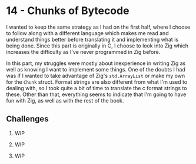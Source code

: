 # 14 - Chunks of Bytecode

I wanted to keep the same strategy as I had on the first half, where I choose to follow along with a different language which makes me read and understand things better before translating it and implementing what is being done. Since this part is originally in C, I choose to look into Zig which increases the difficulty as I've never programmed in Zig before.

In this part, my struggles were mostly about inexperience in writing Zig as well as knowing I want to implement some things. One of the doubts I had was if I wanted to take advantage of Zig's `std.ArrayList` or make my own for the `Chunk` struct. Format strings are also different from what I'm used to dealing with, so I took quite a bit of time to translate the c format strings to these. Other than that, everything seems to indicate that I'm going to have fun with Zig, as well as with the rest of the book.

## Challenges

1. WIP

2. WIP

3. WIP
